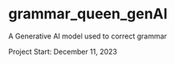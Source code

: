 # grammar_queen_genAI
A Generative AI model used to correct grammar

Project Start: December 11, 2023
